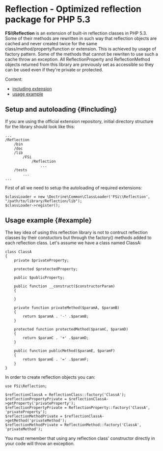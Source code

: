 # Reflection - Optimized reflection package for PHP 5.3

**FSi\Reflection** is an extension of built-in reflection classes in PHP 5.3. Some of their methods are rewritten in such way
that reflection objects are cached and never created twice for the same class/method/property/function or extension. This is
achieved by usage of factory pattern. Some of the methods that cannot be rewriten to use such a cache throw an exception. All
ReflectionProperty and ReflectionMethod objects returned from this library are previously set as accessible so they can be used
even if they're private or protected.

Content:

- [including extension](#including)
- [usage example](#example)

## Setup and autoloading {#including}

If you are using the official extension repository, initial directory structure for 
the library should look like this:

    ...
    /Reflection
        /bin
        /doc
        /lib
            /FSi
                /Reflection
                    ...
        /tests
            ...
    ...

First of all we need to setup the autoloading of required extensions:

    $classLoader = new \Doctrine\Common\ClassLoader('FSi\\Reflection', "/path/to/library/Reflection/lib");
    $classLoader->register();

## Usage example {#example}

The key idea of using this reflection library is not to contruct reflection classes by their constuctors but through the factory()
methods added to each reflection class. Let's assume we have a class named ClassA:

    class ClassA
    {
        private $privateProperty;
    
        protected $protectedProperty;
    
        public $publicProperty;
    
        public function __construct($constructorParam)
        {
    
        }
    
        private function privateMethod($paramA, $paramB)
        {
            return $paramA . '-' .$paramB;
        }
    
        protected function protectedMethod($paramC, $paramD)
        {
            return $paramC . '+' .$paramD;
        }
    
        public function publicMethod($paramE, $paramF)
        {
            return $paramE . '=' .$paramF;
        }
    }

In order to create reflection objects you can:

    use FSi\Reflection;
    
    $reflectionClassA = ReflectionClass::factory('ClassA');
    $reflectionPropertyPrivate = $reflectionClassA->getProperty('privateProperty');
    $reflectionPropertyPrivate = ReflectionProperty::factory('ClassA', 'privateProperty');
    $reflectionMethodPrivate = $reflectionClassA->getMethod('privateMethod');
    $reflectionMethodPrivate = ReflectionMethod::factory('ClassA', 'privateMethod');

You must remember that using any reflection class' constructor directly in your code will throw an exception.

